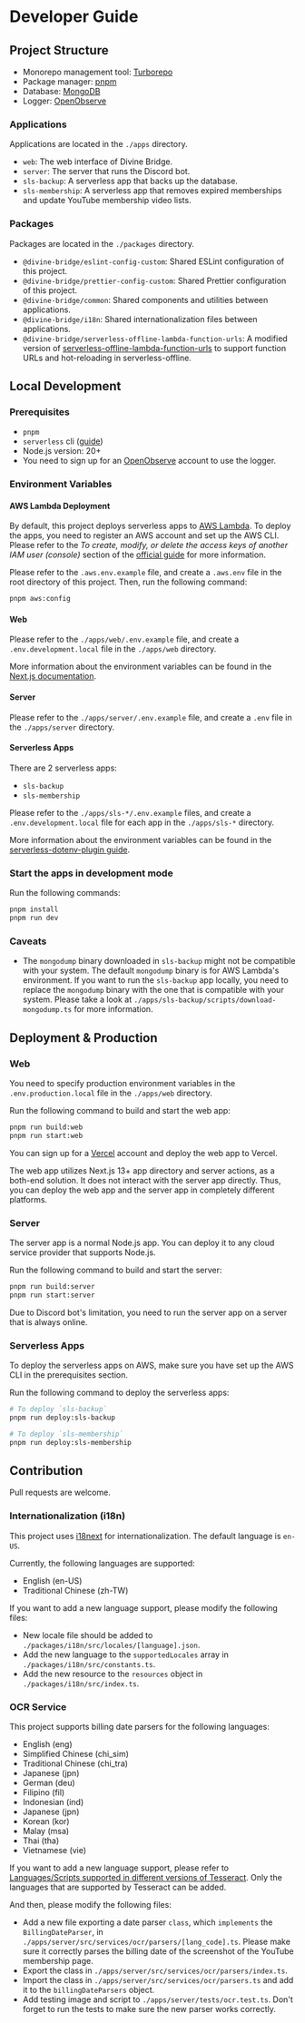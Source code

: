 # Developer Guide

## Project Structure

- Monorepo management tool: [Turborepo](https://turbo.build/repo)
- Package manager: [pnpm](https://pnpm.io/)
- Database: [MongoDB](https://www.mongodb.com/)
- Logger: [OpenObserve](https://openobserve.ai/)

### Applications

Applications are located in the `./apps` directory.

- `web`: The web interface of Divine Bridge.
- `server`: The server that runs the Discord bot.
- `sls-backup`: A serverless app that backs up the database.
- `sls-membership`: A serverless app that removes expired memberships and update YouTube membership video lists.

### Packages

Packages are located in the `./packages` directory.

- `@divine-bridge/eslint-config-custom`: Shared ESLint configuration of this project.
- `@divine-bridge/prettier-config-custom`: Shared Prettier configuration of this project.
- `@divine-bridge/common`: Shared components and utilities between applications.
- `@divine-bridge/i18n`: Shared internationalization files between applications.
- `@divine-bridge/serverless-offline-lambda-function-urls`: A modified version of [serverless-offline-lambda-function-urls](https://www.npmjs.com/package/serverless-offline-lambda-function-urls) to support function URLs and hot-reloading in serverless-offline.

## Local Development

### Prerequisites

- `pnpm`
- `serverless` cli ([guide](https://www.serverless.com/framework/docs/getting-started))
- Node.js version: 20+
- You need to sign up for an [OpenObserve](https://cloud.openobserve.ai/) account to use the logger.

### Environment Variables

#### AWS Lambda Deployment

By default, this project deploys serverless apps to [AWS Lambda](https://aws.amazon.com/free). To deploy the apps, you need to register an AWS account and set up the AWS CLI. Please refer to the _To create, modify, or delete the access keys of another IAM user (console)_ section of the [official guide](https://docs.aws.amazon.com/IAM/latest/UserGuide/id_credentials_access-keys.html#Using_CreateAccessKey) for more information.

Please refer to the `.aws.env.example` file, and create a `.aws.env` file in the root directory of this project. Then, run the following command:

```bash
pnpm aws:config
```

#### Web

Please refer to the `./apps/web/.env.example` file, and create a `.env.development.local` file in the `./apps/web` directory.

More information about the environment variables can be found in the [Next.js documentation](https://nextjs.org/docs/pages/building-your-application/configuring/environment-variables).

#### Server

Please refer to the `./apps/server/.env.example` file, and create a `.env` file in the `./apps/server` directory.

#### Serverless Apps

There are 2 serverless apps:

- `sls-backup`
- `sls-membership`

Please refer to the `./apps/sls-*/.env.example` files, and create a `.env.development.local` file for each app in the `./apps/sls-*` directory.

More information about the environment variables can be found in the [serverless-dotenv-plugin guide](https://github.com/neverendingqs/serverless-dotenv-plugin).

### Start the apps in development mode

Run the following commands:

```bash
pnpm install
pnpm run dev
```

### Caveats

- The `mongodump` binary downloaded in `sls-backup` might not be compatible with your system. The default `mongodump` binary is for AWS Lambda's environment. If you want to run the `sls-backup` app locally, you need to replace the `mongodump` binary with the one that is compatible with your system. Please take a look at `./apps/sls-backup/scripts/download-mongodump.ts` for more information.

## Deployment & Production

### Web

You need to specify production environment variables in the `.env.production.local` file in the `./apps/web` directory.

Run the following command to build and start the web app:

```bash
pnpm run build:web
pnpm run start:web
```

You can sign up for a [Vercel](https://vercel.com/) account and deploy the web app to Vercel.

The web app utilizes Next.js 13+ app directory and server actions, as a both-end solution. It does not interact with the server app directly. Thus, you can deploy the web app and the server app in completely different platforms.

### Server

The server app is a normal Node.js app. You can deploy it to any cloud service provider that supports Node.js.

Run the following command to build and start the server:

```bash
pnpm run build:server
pnpm run start:server
```

Due to Discord bot's limitation, you need to run the server app on a server that is always online.

### Serverless Apps

To deploy the serverless apps on AWS, make sure you have set up the AWS CLI in the prerequisites section.

Run the following command to deploy the serverless apps:

```bash
# To deploy `sls-backup`
pnpm run deploy:sls-backup

# To deploy `sls-membership`
pnpm run deploy:sls-membership
```

## Contribution

Pull requests are welcome.

### Internationalization (i18n)

This project uses [i18next](https://www.i18next.com/) for internationalization. The default language is `en-US`.

Currently, the following languages are supported:

- English (en-US)
- Traditional Chinese (zh-TW)

If you want to add a new language support, please modify the following files:

- New locale file should be added to `./packages/i18n/src/locales/[language].json`.
- Add the new language to the `supportedLocales` array in `./packages/i18n/src/constants.ts`.
- Add the new resource to the `resources` object in `./packages/i18n/src/index.ts`.

### OCR Service

This project supports billing date parsers for the following languages:

- English (eng)
- Simplified Chinese (chi_sim)
- Traditional Chinese (chi_tra)
- Japanese (jpn)
- German (deu)
- Filipino (fil)
- Indonesian (ind)
- Japanese (jpn)
- Korean (kor)
- Malay (msa)
- Thai (tha)
- Vietnamese (vie)

If you want to add a new language support, please refer to [Languages/Scripts supported in different versions of Tesseract](https://tesseract-ocr.github.io/tessdoc/Data-Files-in-different-versions.html). Only the languages that are supported by Tesseract can be added.

And then, please modify the following files:

- Add a new file exporting a date parser `class`, which `implements` the `BillingDateParser`, in `./apps/server/src/services/ocr/parsers/[lang_code].ts`. Please make sure it correctly parses the billing date of the screenshot of the YouTube membership page.
- Export the class in `./apps/server/src/services/ocr/parsers/index.ts`.
- Import the class in `./apps/server/src/services/ocr/parsers.ts` and add it to the `billingDateParsers` object.
- Add testing image and script to `./apps/server/tests/ocr.test.ts`. Don't forget to run the tests to make sure the new parser works correctly.
